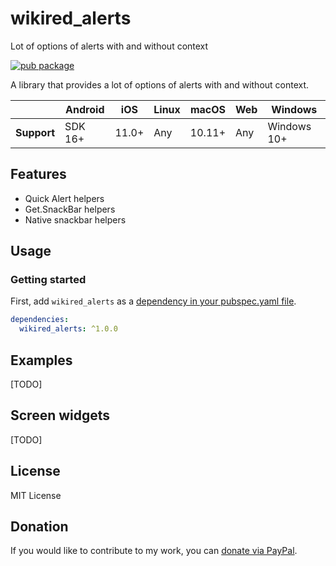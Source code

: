 <!--
This README describes the package. If you publish this package to pub.dev,
this README's contents appear on the landing page for your package.

For information about how to write a good package README, see the guide for
[writing package pages](https://dart.dev/guides/libraries/writing-package-pages).

For general information about developing packages, see the Dart guide for
[creating packages](https://dart.dev/guides/libraries/create-library-packages)
and the Flutter guide for
[developing packages and plugins](https://flutter.dev/developing-packages).
-->

# wikired_alerts
Lot of options of alerts with and without context

[![pub package](https://img.shields.io/badge/PUB-1.0.0-blue)](https://pub.dev/packages/wikired_alerts)

A library that provides a lot of options of alerts with and without context.

|             | Android | iOS   | Linux | macOS  | Web | Windows     |
|-------------|---------|-------|-------|--------|-----|-------------|
| **Support** | SDK 16+ | 11.0+ | Any   | 10.11+ | Any | Windows 10+ |

## Features
  - Quick Alert helpers
  - Get.SnackBar helpers
  - Native snackbar helpers

## Usage

### Getting started

First, add `wikired_alerts` as a [dependency in your pubspec.yaml file](https://flutter.dev/platform-plugins/).


```yaml
dependencies:
  wikired_alerts: ^1.0.0
```

## Examples

[TODO]

## Screen widgets

[TODO]


## License
MIT License

## Donation
If you would like to contribute to my work, you can [donate via PayPal](https://paypal.me/wikired ).

